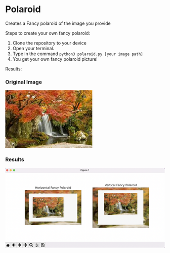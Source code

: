 # Polaroid
Creates a Fancy polaroid of the image you provide

Steps to create your own fancy polaroid:
1. Clone the repository to your device
2. Open your terminal.
3. Type in the command ```python3 polaroid.py [your image path]```
4. You get your own fancy polaroid picture!

Results:

<h3>Original Image</h3>
<img src = "./images.jpeg">

<h3> Results </h3>
<img src = "./results.png">
